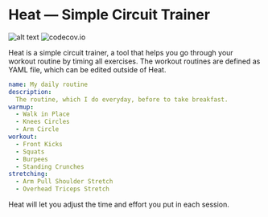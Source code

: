 
# Heat &mdash; Simple Circuit Trainer

![alt text](https://img.shields.io/appveyor/ci/fchauvel/heat.svg)
![codecov.io](https://img.shields.io/codecov/c/github/fchauvel/heat.svg)

Heat is a simple circuit trainer, a tool that helps you go through your workout routine by timing
all exercises. The workout routines are defined as YAML file, which can be edited outside of Heat.

````yaml
name: My daily routine
description:
  The routine, which I do everyday, before to take breakfast.
warmup:
  - Walk in Place
  - Knees Circles
  - Arm Circle
workout:
  - Front Kicks
  - Squats
  - Burpees
  - Standing Crunches
stretching:
  - Arm Pull Shoulder Stretch
  - Overhead Triceps Stretch
````

Heat will let you adjust the time and effort you put in each session.

